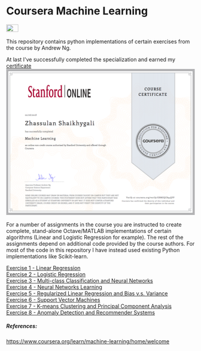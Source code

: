 # Coursera Machine Learning 
<IMG src='https://coursera.s3.amazonaws.com/topics/ml/large-icon.png?auto=format&dpr=1&h=256&w=256&fit=fill&bg=FFF' width=25% height=25%><P>
  
This repository contains python implementations of certain exercises from the course by Andrew Ng.<P>

At last I've successfully completed the specialization and earned my [certificate](https://www.coursera.org/account/accomplishments/certificate/GBMGQC894QPP)
![](Certificate.png)

For a number of assignments in the course you are instructed to create complete, stand-alone Octave/MATLAB implementations of certain algorithms (Linear and Logistic Regression for example). The rest of the assignments depend on additional code provided by the course authors. For most of the code in this repository I have instead used existing Python implementations like Scikit-learn.<P>

<A href='http://nbviewer.ipython.org/github/JWarmenhoven/Machine-Learning/blob/master/notebooks/Programming%20Exercise%201%20-%20Linear%20Regression.ipynb'>Exercise 1 - Linear Regression</A><BR>
<A href='http://nbviewer.ipython.org/github/JWarmenhoven/Machine-Learning/blob/master/notebooks/Programming%20Exercise%202%20-%20Logistic%20Regression.ipynb'>Exercise 2 - Logistic Regression</A><BR>
<A href='http://nbviewer.ipython.org/github/JWarmenhoven/Machine-Learning/blob/master/notebooks/Programming%20Exercise%203%20-%20Multi-class%20Classification%20and%20Neural%20Networks.ipynb'>Exercise 3 - Multi-class Classification and Neural Networks</A><BR>
<A href='http://nbviewer.ipython.org/github/JWarmenhoven/Machine-Learning/blob/master/notebooks/Programming%20Exercise%204%20-%20Neural%20Networks%20Learning.ipynb'>Exercise 4 - Neural Networks Learning</A><BR>
<A href='http://nbviewer.jupyter.org/github/JWarmenhoven/Machine-Learning/blob/master/notebooks/Programming%20Exercise%205%20-%20Regularized%20Linear%20Regression%20and%20Bias%20v.s.%20Variance.ipynb'>Exercise 5 - Regularized Linear Regression and Bias v.s. Variance</A><BR>
<A href='http://nbviewer.jupyter.org/github/JWarmenhoven/Machine-Learning/blob/master/notebooks/Programming%20Exercise%206%20-%20Support%20Vector%20Machines.ipynb'>Exercise 6 - Support Vector Machines</A><BR>
<A href='http://nbviewer.jupyter.org/github/JWarmenhoven/Machine-Learning/blob/master/notebooks/Programming%20Exercise%207%20-%20K-means%20Clustering%20and%20Principal%20Component%20Analysis.ipynb'>Exercise 7 - K-means Clustering and Principal Component Analysis</A><BR>
<A href='http://nbviewer.jupyter.org/github/JWarmenhoven/Machine-Learning/blob/master/notebooks/Programming%20Exercise%208%20-%20Anomaly%20Detection%20and%20Recommender%20Systems.ipynb'>Exercise 8 - Anomaly Detection and Recommender Systems</A><BR>

##### References:
https://www.coursera.org/learn/machine-learning/home/welcome
